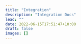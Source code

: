 ```yaml
---
title: "Integration"
description: "Integration Docs"
lead: ""
date: 2022-06-15T17:51:47+10:00
draft: false
images: []
---
```

